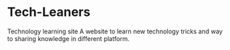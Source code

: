 # Tech-Leaners
Technology learning site
A website to learn new technology tricks and way to sharing knowledge in different platform.
